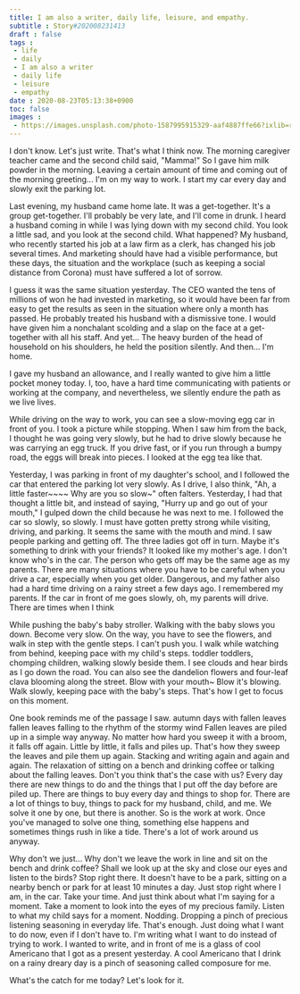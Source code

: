 ```yaml
---
title: I am also a writer, daily life, leisure, and empathy.
subtitle : Story#202008231413
draft : false
tags :
 - life
 - daily
 - I am also a writer
 - daily life
 - leisure
 - empathy
date : 2020-08-23T05:13:38+0900
toc: false
images : 
 - https://images.unsplash.com/photo-1587995915329-aaf4887ffe66?ixlib=rb-1.2.1&q=80&fm=jpg&crop=entropy&cs=tinysrgb&w=1080&fit=max&ixid=eyJhcHBfaWQiOjE1NTU0OX0
---
```


I don't know. Let's just write. That's what I think now. The morning caregiver teacher came and the second child said, "Mamma!" So I gave him milk powder in the morning. Leaving a certain amount of time and coming out of the morning greeting... I'm on my way to work. I start my car every day and slowly exit the parking lot.  

Last evening, my husband came home late. It was a get-together. It's a group get-together. I'll probably be very late, and I'll come in drunk. I heard a husband coming in while I was lying down with my second child. You look a little sad, and you look at the second child. What happened? My husband, who recently started his job at a law firm as a clerk, has changed his job several times. And marketing should have had a visible performance, but these days, the situation and the workplace (such as keeping a social distance from Corona) must have suffered a lot of sorrow.  

I guess it was the same situation yesterday. The CEO wanted the tens of millions of won he had invested in marketing, so it would have been far from easy to get the results as seen in the situation where only a month has passed. He probably treated his husband with a dismissive tone. I would have given him a nonchalant scolding and a slap on the face at a get-together with all his staff. And yet... The heavy burden of the head of household on his shoulders, he held the position silently. And then... I'm home.  

I gave my husband an allowance, and I really wanted to give him a little pocket money today. I, too, have a hard time communicating with patients or working at the company, and nevertheless, we silently endure the path as we live lives.  

While driving on the way to work, you can see a slow-moving egg car in front of you. I took a picture while stopping. When I saw him from the back, I thought he was going very slowly, but he had to drive slowly because he was carrying an egg truck. If you drive fast, or if you run through a bumpy road, the eggs will break into pieces. I looked at the egg tea like that.  

Yesterday, I was parking in front of my daughter's school, and I followed the car that entered the parking lot very slowly. As I drive, I also think, "Ah, a little faster~~~~ Why are you so slow~" often falters. Yesterday, I had that thought a little bit, and instead of saying, "Hurry up and go out of your mouth," I gulped down the child because he was next to me. I followed the car so slowly, so slowly. I must have gotten pretty strong while visiting, driving, and parking. It seems the same with the mouth and mind. I saw people parking and getting off. The three ladies got off in turn. Maybe it's something to drink with your friends? It looked like my mother's age. I don't know who's in the car. The person who gets off may be the same age as my parents. There are many situations where you have to be careful when you drive a car, especially when you get older. Dangerous, and my father also had a hard time driving on a rainy street a few days ago. I remembered my parents. If the car in front of me goes slowly, oh, my parents will drive. There are times when I think  

While pushing the baby's baby stroller. Walking with the baby slows you down. Become very slow. On the way, you have to see the flowers, and walk in step with the gentle steps. I can't push you. I walk while watching from behind, keeping pace with my child's steps. toddler toddlers, chomping children, walking slowly beside them. I see clouds and hear birds as I go down the road. You can also see the dandelion flowers and four-leaf clava blooming along the street. Blow with your mouth~ Blow it's blowing. Walk slowly, keeping pace with the baby's steps. That's how I get to focus on this moment.  

One book reminds me of the passage I saw. autumn days with fallen leaves fallen leaves falling to the rhythm of the stormy wind Fallen leaves are piled up in a simple way anyway. No matter how hard you sweep it with a broom, it falls off again. Little by little, it falls and piles up. That's how they sweep the leaves and pile them up again. Stacking and writing again and again and again. The relaxation of sitting on a bench and drinking coffee or talking about the falling leaves. Don't you think that's the case with us? Every day there are new things to do and the things that I put off the day before are piled up. There are things to buy every day and things to shop for. There are a lot of things to buy, things to pack for my husband, child, and me. We solve it one by one, but there is another. So is the work at work. Once you've managed to solve one thing, something else happens and sometimes things rush in like a tide. There's a lot of work around us anyway.  

Why don't we just... Why don't we leave the work in line and sit on the bench and drink coffee? Shall we look up at the sky and close our eyes and listen to the birds? Stop right there. It doesn't have to be a park, sitting on a nearby bench or park for at least 10 minutes a day. Just stop right where I am, in the car. Take your time. And just think about what I'm saying for a moment. Take a moment to look into the eyes of my precious family. Listen to what my child says for a moment. Nodding. Dropping a pinch of precious listening seasoning in everyday life. That's enough. Just doing what I want to do now, even if I don't have to. I'm writing what I want to do instead of trying to work. I wanted to write, and in front of me is a glass of cool Americano that I got as a present yesterday. A cool Americano that I drink on a rainy dreary day is a pinch of seasoning called composure for me.  

What's the catch for me today? Let's look for it.  

